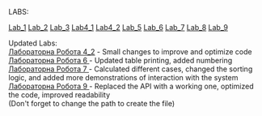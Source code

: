 LABS:

[Lab_1](https://github.com/Leeva13/Study/tree/main/Java/Lab1)
[Lab_2](https://github.com/Leeva13/Study/tree/Lab_2)
[Lab_3](https://github.com/Leeva13/Study/tree/Lab_3)
[Lab4_1](https://github.com/Leeva13/Study/tree/Lab4_1)
[Lab4_2](https://github.com/Leeva13/Study/tree/Lab4_2)
[Lab_5](https://github.com/Leeva13/Study/tree/Lab_5)
[Lab_6](https://github.com/Leeva13/Study/tree/Lab_6)
[Lab_7](https://github.com/Leeva13/Study/tree/Lab_7)
[Lab_8](https://github.com/Leeva13/Study/tree/Lab_8)
[Lab_9](https://github.com/Leeva13/Study/tree/Lab_9)

Updated Labs:                                                                        
[Лабораторна Робота 4_2](https://github.com/Leeva13/Study/tree/Lab4_2)  - Small changes to improve and optimize code                                                        
[Лабораторна Робота 6  ](https://github.com/Leeva13/Study/tree/Lab_6)   - Updated table printing, added numbering                                                                                          
[Лабораторна Робота 7  ](https://github.com/Leeva13/Study/tree/Lab_7)     - Calculated different cases, changed the sorting logic, and added more demonstrations of interaction with the system
[Лабораторна Робота 9  ](https://github.com/Leeva13/Study/tree/Lab_9)     - Replaced the API with a working one, optimized the code, improved readability                
(Don't forget to change the path to create the file)

